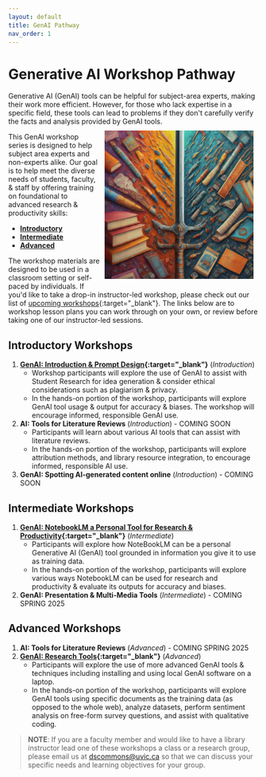 ```yaml
---
layout: default
title: GenAI Pathway 
nav_order: 1
---
```


# Generative AI Workshop Pathway
Generative AI (GenAI) tools can be helpful for subject-area experts, making their work more efficient. However, for those who lack expertise in a specific field, these tools can lead to problems if they don't carefully verify the facts and analysis provided by GenAI tools.
<img src="images/ai-double-edge-sword.png" style="float:right;width:300px;padding:10px;" alt="Double edge sword">

This GenAI workshop series is designed to help subject area experts and non-experts alike. Our goal is to help meet the diverse needs of students, faculty, & staff by offering training on foundational to advanced research & productivity skills:
   - **[Introductory](#introductory-workshops)**
   - **[Intermediate](#intermediate-workshops)** 
   - **[Advanced](#advanced-workshops)**

The workshop materials are designed to be used in a classroom setting or self-paced by individuals. If you'd like to take a drop-in instructor-led workshop, please check out our list of <a href="https://lib.uvic.ca/curric">upcoming workshops</a>{:target="_blank"}. The links below are to  workshop lesson plans you can work through on your own, or review before taking one of our instructor-led sessions.

## Introductory Workshops
1. **[GenAI: Introduction & Prompt Design](https://lib.uvic.ca/gen-ai){:target="_blank"}** (_Introduction_)
   - Workshop participants will explore the use of GenAI to assist with Student Research for idea generation & consider ethical considerations such as plagiarism & privacy.
   - In the hands-on portion of the workshop, participants will explore GenAI tool usage & output for accuracy & biases. The workshop will encourage informed, responsible GenAI use.
2. **AI: Tools for Literature Reviews** (_Introduction_) - COMING SOON
   - Participants will learn about various AI tools that can assist with literature reviews.
   - In the hands-on portion of the workshop, participants will explore attribution methods, and library resource integration, to encourage informed, responsible AI use.
3. **GenAI: Spotting AI-generated content online** (_Introduction_) - COMING SOON
 
## Intermediate Workshops
1. **[GenAI: NotebookLM a Personal Tool for Research & Productivity](https://lib.uvic.ca/genai-notebooklm){:target="_blank"}** (_Intermediate_)
   - Participants will explore how NoteBookLM can be a personal Generative AI (GenAI) tool grounded in information you give it to use as training data.
   - In the hands-on portion of the workshop, participants will explore various ways NotebookLM can be used for research and productivity & evaluate its outputs for accuracy and biases. 
2. **GenAI: Presentation & Multi-Media Tools** (_Intermediate_) - COMING SPRING 2025
 
## Advanced Workshops
1. **AI: Tools for Literature Reviews** (_Advanced_) - COMING SPRING 2025
2. **[GenAI: Research Tools](https://lib.uvic.ca/genai-research-adv){:target="_blank"}** (_Advanced_)
   - Participants will explore the use of more advanced GenAI tools & techniques including installing and using local GenAI software on a laptop.
   - In the hands-on portion of the workshop, participants will explore GenAI tools using specific documents as the training data (as opposed to the whole web), analyze datasets, perform sentiment analysis on free-form survey questions, and assist with qualitative coding. 

> **NOTE**: If you are a faculty member and would like to have a library instructor lead one of these workshops a class or a research group, please email us at 
 <a href="mailto:dscommons@uvic.ca?Subject=GenAI Workshop Request">dscommons@uvic.ca</a> so that we can discuss your specific needs and learning objectives for your group.
